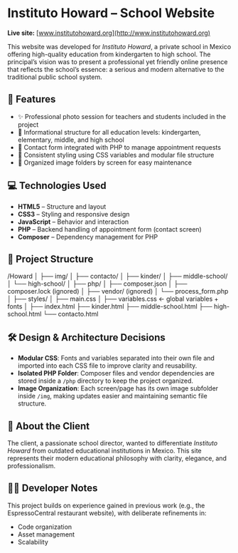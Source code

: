 # Instituto Howard – School Website

**Live site:** [www.institutohoward.org](http://www.institutohoward.org)

This website was developed for *Instituto Howard*, a private school in Mexico offering high-quality education from kindergarten to high school. The principal’s vision was to present a professional yet friendly online presence that reflects the school’s essence: a serious and modern alternative to the traditional public school system.

## 🧩 Features

- ✨ Professional photo session for teachers and students included in the project
- 📄 Informational structure for all education levels: kindergarten, elementary, middle, and high school
- 📅 Contact form integrated with PHP to manage appointment requests
- 🎨 Consistent styling using CSS variables and modular file structure
- 📂 Organized image folders by screen for easy maintenance

## 💻 Technologies Used

- **HTML5** – Structure and layout
- **CSS3** – Styling and responsive design
- **JavaScript** – Behavior and interaction
- **PHP** – Backend handling of appointment form (contact screen)
- **Composer** – Dependency management for PHP

## 📁 Project Structure

/Howard
│
├── img/
│ ├── contacto/
│ ├── kinder/
│ ├── middle-school/
│ └── high-school/
│
├── php/
│ ├── composer.json
│ ├── composer.lock (ignored)
│ ├── vendor/ (ignored)
│ └── process_form.php
│
├── styles/
│ ├── main.css
│ ├── variables.css ← global variables + fonts
│
├── index.html
├── kinder.html
├── middle-school.html
├── high-school.html
└── contacto.html


## 🛠 Design & Architecture Decisions

- **Modular CSS**: Fonts and variables separated into their own file and imported into each CSS file to improve clarity and reusability.
- **Isolated PHP Folder**: Composer files and vendor dependencies are stored inside a `/php` directory to keep the project organized.
- **Image Organization**: Each screen/page has its own image subfolder inside `/img`, making updates easier and maintaining semantic file structure.

## 📌 About the Client

The client, a passionate school director, wanted to differentiate *Instituto Howard* from outdated educational institutions in Mexico. This site represents their modern educational philosophy with clarity, elegance, and professionalism.

## 👨‍💻 Developer Notes

This project builds on experience gained in previous work (e.g., the EspressoCentral restaurant website), with deliberate refinements in:
- Code organization
- Asset management
- Scalability





